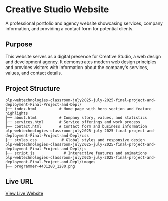 # Creative Studio Website

A professional portfolio and agency website showcasing services, company information, and providing a contact form for potential clients.

## Purpose

This website serves as a digital presence for Creative Studio, a web design and development agency. It demonstrates modern web design principles and provides visitors with information about the company's services, values, and contact details.

## Project Structure

```
plp-webtechnologies-classroom-july2025-july-2025-final-project-and-deployment-Final-Project-and-Depl/
├── index.html          # Home page with hero section and feature highlights
├── about.html          # Company story, values, and statistics
├── services.html       # Service offerings and work process
├── contact.html        # Contact form and business information
plp-webtechnologies-classroom-july2025-july-2025-final-project-and-deployment-Final-Project-and-Depl/css
├── styles.css           # Global styles and responsive design
plp-webtechnologies-classroom-july2025-july-2025-final-project-and-deployment-Final-Project-and-Depl/js
├── script.js             # Interactive features and animations
plp-webtechnologies-classroom-july2025-july-2025-final-project-and-deployment-Final-Project-and-Depl/images
├── programmer-4431280_1280.png
```

## Live URL

[View Live Website](https://zawadi321.github.io/creative_studio/)
